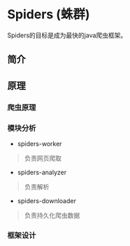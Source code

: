 # Spiders (蛛群)
Spiders的目标是成为最快的java爬虫框架。

## 简介

## 原理
### 爬虫原理

### 模块分析
- spiders-worker
> 负责网页爬取

- spiders-analyzer
> 负责解析

- spiders-downloader
> 负责持久化爬虫数据

### 框架设计
